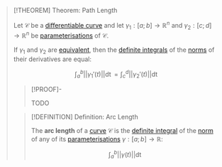 >[!THEOREM] Theorem: Path Length
>
>Let $\mathcal{C}$ be a [differentiable curve](../Differentiable%20Curve.md) and let $\gamma_1: [a;b] \to \mathbb{R}^n$ and $\gamma_2: [c;d] \to \mathbb{R}^n$ be [parameterisations](../../../../Analysis/Real%20Analysis/Real%20Vector%20Functions/Parametric%20Curves/Parametric%20Curve.md) of $\mathcal{C}$.
>
>If $\gamma_1$ and $\gamma_2$ are [equivalent](../../../../Analysis/Real%20Analysis/Real%20Vector%20Functions/Parametric%20Curves/Equivalence%20of%20Parametric%20Curves.md), then the [definite integrals](../../../../Analysis/Real%20Analysis/Real%20Functions/Integration/Definite%20Integrals/Definite%20Integral.md) of the [norms](../../../../Algebra/Linear%20Algebra/Matrices/Row%20and%20Column%20Vectors/Real%20Vectors/Canonical%20Norm%20in%20the%20Real%20Vector%20Space.md) of their derivatives are equal:
>
>$$
>\int_a^b ||\gamma_1' (t)|| \mathop{\mathrm{d}t} = \int_c^d ||\gamma_2' (t)|| \mathop{\mathrm{d}t}
>$$
>
>>[!PROOF]-
>>
>>TODO
>>
>
>>[!DEFINITION] Definition: Arc Length
>>
>>The **arc length** of a [curve](../Curve.md) $\mathcal{C}$ is the [definite integral](../../../../Analysis/Real%20Analysis/Real%20Functions/Integration/Definite%20Integrals/Definite%20Integral.md) of the [norm](../../../../Algebra/Linear%20Algebra/Vector%20Spaces/Inner%20Product%20Spaces/Canonical%20Norm.md) of any of its [parameterisations](../../../../Analysis/Real%20Analysis/Real%20Vector%20Functions/Parametric%20Curves/Parametric%20Curve.md) $\gamma: [a;b] \to \mathbb{R}$:
>>
>>$$
>>\int_a^b ||\gamma (t)|| \mathop{\mathrm{d}t}
>>$$
>>
>